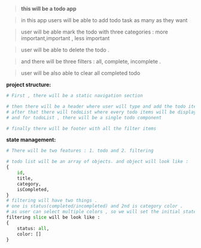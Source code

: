 > **this will be a todo app**

> in this app users will be able to add todo task as many as they want

> user will be able mark the todo with three categories : more important,important , less important

> user will be able to delete the todo .

> and there will be three filters : all, complete, incomplete .

> user will be also able to clear all completed todo

**project structure:**

```python
# First , there will be a static navigation section

# then there will be a header where user will type and add the todo item
# after that there will todoList where every todo items will be displayed
# and for todoList , there will be a single todo component

# finally there will be footer with all the filter items
```

**state management:**

```python
# There will be two features : 1. todo and 2. filtering

# todo list will be an array of objects. and object will look like :
{
    id,
    title,
    category,
    isCompleted,
}
# filtering will have two things .
# one is status(completed/incompleted) and 2nd is category color .
# as user can select multiple colors , so we will set the initial state of the color items is empty array[].
filtering slice will be look like :
{
    status: all,
    color: []
}

```
